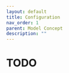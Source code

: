 ```yaml
---
layout: default
title: Configuration
nav_order: 1
parent: Model Concept
description: ""
---
```


# TODO
